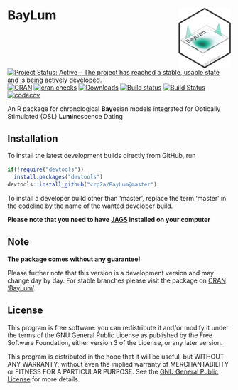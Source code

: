 




<!-- README.md was auto-generated by README.Rmd. Please DO NOT edit by hand!-->

# BayLum <img width=120px src="man/figures/BayLum_logo.png" align="right" />

[![Project Status: Active – The project has reached a stable, usable
state and is being actively
developed.](https://www.repostatus.org/badges/latest/active.svg)](https://www.repostatus.org/#active)
[![CRAN](https://www.r-pkg.org/badges/version/BayLum)](https://CRAN.R-project.org/package=BayLum)
[![cran
checks](https://cranchecks.info/badges/worst/BayLum)](https://cranchecks.info/pkgs/BayLum)
[![Downloads](https://cranlogs.r-pkg.org/badges/grand-total/BayLum)](https://www.r-pkg.org/pkg/BayLum)
[![Build 
status](https://ci.appveyor.com/api/projects/status/ai37938e8sij09ab?svg=true)](https://ci.appveyor.com/project/archeometre/baylum)
[![Build
Status](https://travis-ci.org/crp2a/BayLum.svg?branch=master)](https://travis-ci.org/crp2a/BayLum)
[![codecov](https://codecov.io/gh/crp2a/BayLum/branch/master/graph/badge.svg)](https://codecov.io/gh/crp2a/BayLum)

An R package for chronological **Bay**esian models integrated for
Optically Stimulated (OSL) **Lum**inescence Dating

## Installation

To install the latest development builds directly from GitHub, run

``` r
if(!require("devtools"))
  install.packages("devtools")
devtools::install_github("crp2a/BayLum@master")
```

To install a developer build other than ‘master’, replace the term
‘master’ in the codeline by the name of the wanted developer build.

**Please note that you need to have
[JAGS](http://mcmc-jags.sourceforge.net) installed on your computer**

## Note

**The package comes without any guarantee!**

Please further note that this version is a development version and may
change day by day. For stable branches please visit the package on [CRAN
‘BayLum’](https://CRAN.R-project.org/package=BayLum).

## License

This program is free software: you can redistribute it and/or modify it
under the terms of the GNU General Public License as published by the
Free Software Foundation, either version 3 of the License, or any later
version.

This program is distributed in the hope that it will be useful, but
WITHOUT ANY WARRANTY; without even the implied warranty of
MERCHANTABILITY or FITNESS FOR A PARTICULAR PURPOSE. See the [GNU
General Public
License](https://github.com/crp2a/BayLum/blob/master/LICENSE) for more
details.
